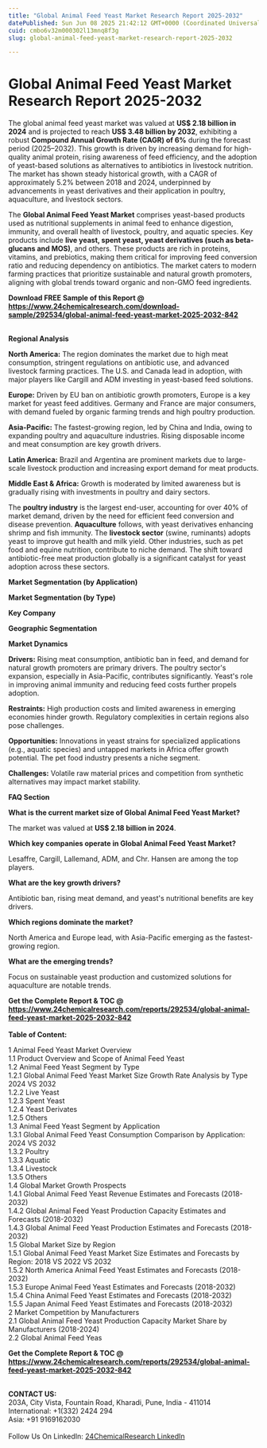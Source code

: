 ```yaml
---
title: "Global Animal Feed Yeast Market Research Report 2025-2032"
datePublished: Sun Jun 08 2025 21:42:12 GMT+0000 (Coordinated Universal Time)
cuid: cmbo6v32m000302l13mnq8f3g
slug: global-animal-feed-yeast-market-research-report-2025-2032

---
```


# Global Animal Feed Yeast Market Research Report 2025-2032

<p>The global animal feed yeast market was valued at <strong>US$ 2.18 billion in 2024</strong> and is projected to reach <strong>US$ 3.48 billion by 2032</strong>, exhibiting a robust <strong>Compound Annual Growth Rate (CAGR) of 6%</strong> during the forecast period (2025–2032). This growth is driven by increasing demand for high-quality animal protein, rising awareness of feed efficiency, and the adoption of yeast-based solutions as alternatives to antibiotics in livestock nutrition. The market has shown steady historical growth, with a CAGR of approximately 5.2% between 2018 and 2024, underpinned by advancements in yeast derivatives and their application in poultry, aquaculture, and livestock sectors.</p><p>
</p><p>The <strong>Global Animal Feed Yeast Market</strong> comprises yeast-based products used as nutritional supplements in animal feed to enhance digestion, immunity, and overall health of livestock, poultry, and aquatic species. Key products include <strong>live yeast, spent yeast, yeast derivatives (such as beta-glucans and MOS)</strong>, and others. These products are rich in proteins, vitamins, and prebiotics, making them critical for improving feed conversion ratio and reducing dependency on antibiotics. The market caters to modern farming practices that prioritize sustainable and natural growth promoters, aligning with global trends toward organic and non-GMO feed ingredients.</p><div><b>Download FREE Sample of this Report @ 
            <a href="https://www.24chemicalresearch.com/download-sample/292534/global-animal-feed-yeast-market-2025-2032-842">
            https://www.24chemicalresearch.com/download-sample/292534/global-animal-feed-yeast-market-2025-2032-842</a></b></div><br><p>
<strong>Regional Analysis</strong></p><p>
</p><p><strong>North America:</strong> The region dominates the market due to high meat consumption, stringent regulations on antibiotic use, and advanced livestock farming practices. The U.S. and Canada lead in adoption, with major players like Cargill and ADM investing in yeast-based feed solutions.</p><p>
</p><p><strong>Europe:</strong> Driven by EU ban on antibiotic growth promoters, Europe is a key market for yeast feed additives. Germany and France are major consumers, with demand fueled by organic farming trends and high poultry production.</p><p>
</p><p><strong>Asia-Pacific:</strong> The fastest-growing region, led by China and India, owing to expanding poultry and aquaculture industries. Rising disposable income and meat consumption are key growth drivers.</p><p>
</p><p><strong>Latin America:</strong> Brazil and Argentina are prominent markets due to large-scale livestock production and increasing export demand for meat products.</p><p>
</p><p><strong>Middle East &amp; Africa:</strong> Growth is moderated by limited awareness but is gradually rising with investments in poultry and dairy sectors.</p><p>
</p><p>The <strong>poultry industry</strong> is the largest end-user, accounting for over 40% of market demand, driven by the need for efficient feed conversion and disease prevention. <strong>Aquaculture</strong> follows, with yeast derivatives enhancing shrimp and fish immunity. The <strong>livestock sector</strong> (swine, ruminants) adopts yeast to improve gut health and milk yield. Other industries, such as pet food and equine nutrition, contribute to niche demand. The shift toward antibiotic-free meat production globally is a significant catalyst for yeast adoption across these sectors.</p><p>
<strong>Market Segmentation (by Application)</strong></p><p>
</p><p>
<strong>Market Segmentation (by Type)</strong></p><p>
</p><p>
<strong>Key Company</strong></p><p>
</p><p>
<strong>Geographic Segmentation</strong></p><p>
</p><p>
<strong>Market Dynamics</strong></p><p>
</p><p><strong>Drivers:</strong> Rising meat consumption, antibiotic ban in feed, and demand for natural growth promoters are primary drivers. The poultry sector's expansion, especially in Asia-Pacific, contributes significantly. Yeast's role in improving animal immunity and reducing feed costs further propels adoption.</p><p>
</p><p><strong>Restraints:</strong> High production costs and limited awareness in emerging economies hinder growth. Regulatory complexities in certain regions also pose challenges.</p><p>
</p><p><strong>Opportunities:</strong> Innovations in yeast strains for specialized applications (e.g., aquatic species) and untapped markets in Africa offer growth potential. The pet food industry presents a niche segment.</p><p>
</p><p><strong>Challenges:</strong> Volatile raw material prices and competition from synthetic alternatives may impact market stability.</p><p>
<strong>FAQ Section</strong></p><p>
</p><p><strong>What is the current market size of Global Animal Feed Yeast Market?</strong></p><p>
The market was valued at <strong>US$ 2.18 billion in 2024</strong>.</p><p>
</p><p><strong>Which key companies operate in Global Animal Feed Yeast Market?</strong></p><p>
Lesaffre, Cargill, Lallemand, ADM, and Chr. Hansen are among the top players.</p><p>
</p><p><strong>What are the key growth drivers?</strong></p><p>
Antibiotic ban, rising meat demand, and yeast's nutritional benefits are key drivers.</p><p>
</p><p><strong>Which regions dominate the market?</strong></p><p>
North America and Europe lead, with Asia-Pacific emerging as the fastest-growing region.</p><p>
</p><p><strong>What are the emerging trends?</strong></p><p>
Focus on sustainable yeast production and customized solutions for aquaculture are notable trends.</p>

<div><b>Get the Complete Report & TOC @ 
            <a href="https://www.24chemicalresearch.com/reports/292534/global-animal-feed-yeast-market-2025-2032-842">
            https://www.24chemicalresearch.com/reports/292534/global-animal-feed-yeast-market-2025-2032-842</a></b></div><br>
            <b>Table of Content:</b><p>1 Animal Feed Yeast Market Overview<br />
    1.1 Product Overview and Scope of Animal Feed Yeast<br />
    1.2 Animal Feed Yeast Segment by Type<br />
        1.2.1 Global Animal Feed Yeast Market Size Growth Rate Analysis by Type 2024 VS 2032<br />
        1.2.2 Live Yeast<br />
        1.2.3 Spent Yeast<br />
        1.2.4 Yeast Derivates<br />
        1.2.5 Others<br />
    1.3 Animal Feed Yeast Segment by Application<br />
        1.3.1 Global Animal Feed Yeast Consumption Comparison by Application: 2024 VS 2032<br />
        1.3.2 Poultry<br />
        1.3.3 Aquatic<br />
        1.3.4 Livestock<br />
        1.3.5 Others<br />
    1.4 Global Market Growth Prospects<br />
        1.4.1 Global Animal Feed Yeast Revenue Estimates and Forecasts (2018-2032)<br />
        1.4.2 Global Animal Feed Yeast Production Capacity Estimates and Forecasts (2018-2032)<br />
        1.4.3 Global Animal Feed Yeast Production Estimates and Forecasts (2018-2032)<br />
    1.5 Global Market Size by Region<br />
        1.5.1 Global Animal Feed Yeast Market Size Estimates and Forecasts by Region: 2018 VS 2022 VS 2032<br />
        1.5.2 North America Animal Feed Yeast Estimates and Forecasts (2018-2032)<br />
        1.5.3 Europe Animal Feed Yeast Estimates and Forecasts (2018-2032)<br />
        1.5.4 China Animal Feed Yeast Estimates and Forecasts (2018-2032)<br />
        1.5.5 Japan Animal Feed Yeast Estimates and Forecasts (2018-2032)<br />
2 Market Competition by Manufacturers<br />
    2.1 Global Animal Feed Yeast Production Capacity Market Share by Manufacturers (2018-2024)<br />
    2.2 Global Animal Feed Yeas</p>

<div><b>Get the Complete Report & TOC @ 
            <a href="https://www.24chemicalresearch.com/reports/292534/global-animal-feed-yeast-market-2025-2032-842">
            https://www.24chemicalresearch.com/reports/292534/global-animal-feed-yeast-market-2025-2032-842</a></b></div><br>

<b>CONTACT US:</b><br>
            203A, City Vista, Fountain Road, Kharadi, Pune, India - 411014<br>
            International: +1(332) 2424 294<br>
            Asia: +91 9169162030 <br><br>
            Follow Us On LinkedIn: <a href="https://www.linkedin.com/company/24chemicalresearch/">24ChemicalResearch LinkedIn</a>